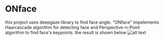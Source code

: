 # ONface
this project uses deepgaze library to find face angle.
"ONface" impelements Haarcascade algorithm for detecting face and Perspective-n-Point algorithm to find face's keypoints.
 the result is shown below
 ![alt text](https://github.com/javadseraj/head-position-estimation/blob/[img]/img1.png?raw=true)
